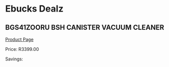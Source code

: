 
# Ebucks Dealz
## BGS41ZOORU BSH CANISTER VACUUM CLEANER
[Product Page](https://www.ebucks.com/web/shop/productSelected.do?prodId=1173030471&catId=998409624)

Price: R3399.00

Savings: 


	
